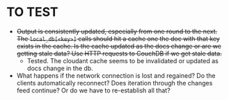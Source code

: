 TO TEST
=======

*   ~~Output is consistently updated, especially from one round to the next. The `local_db[<key>]` calls should hit a cache one the doc with that key exists in the cache. Is the cache updated as the docs change or are we getting stale data? Use HTTP requests to CouchDB if we get stale data.~~
    *   Tested. The cloudant cache seems to be invalidated or updated as docs change in the db.
*   What happens if the network connection is lost and regained? Do the clients automatically reconnect? Does iteration through the changes feed continue? Or do we have to re-establish all that?
